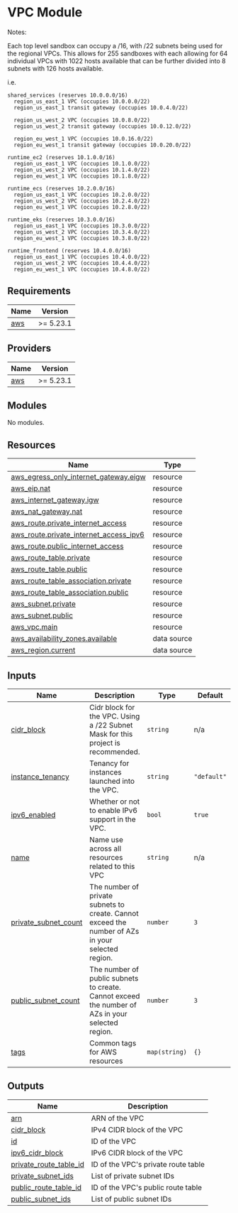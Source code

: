 # VPC Module

Notes:

Each top level sandbox can occupy a /16, with /22 subnets being used for the regional VPCs.  This allows for 255 sandboxes with each allowing for 64 individual VPCs with 1022 hosts available that can be further divided into 8 subnets with 126 hosts available.

i.e.

```
shared_services (reserves 10.0.0.0/16)
  region_us_east_1 VPC (occupies 10.0.0.0/22)
  region_us_east_1 transit gateway (occupies 10.0.4.0/22)

  region_us_west_2 VPC (occupies 10.0.8.0/22)
  region_us_west_2 transit gateway (occupies 10.0.12.0/22)

  region_eu_west_1 VPC (occupies 10.0.16.0/22)
  region_eu_west_1 transit gateway (occupies 10.0.20.0/22)

runtime_ec2 (reserves 10.1.0.0/16)
  region_us_east_1 VPC (occupies 10.1.0.0/22)
  region_us_west_2 VPC (occupies 10.1.4.0/22)
  region_eu_west_1 VPC (occupies 10.1.8.0/22)

runtime_ecs (reserves 10.2.0.0/16)
  region_us_east_1 VPC (occupies 10.2.0.0/22)
  region_us_west_2 VPC (occupies 10.2.4.0/22)
  region_eu_west_1 VPC (occupies 10.2.8.0/22)

runtime_eks (reserves 10.3.0.0/16)
  region_us_east_1 VPC (occupies 10.3.0.0/22)
  region_us_west_2 VPC (occupies 10.3.4.0/22)
  region_eu_west_1 VPC (occupies 10.3.8.0/22)

runtime_frontend (reserves 10.4.0.0/16)
  region_us_east_1 VPC (occupies 10.4.0.0/22)
  region_us_west_2 VPC (occupies 10.4.4.0/22)
  region_eu_west_1 VPC (occupies 10.4.8.0/22)
```

## Requirements

| Name | Version |
|------|---------|
| <a name="requirement_aws"></a> [aws](#requirement\_aws) | >= 5.23.1 |

## Providers

| Name | Version |
|------|---------|
| <a name="provider_aws"></a> [aws](#provider\_aws) | >= 5.23.1 |

## Modules

No modules.

## Resources

| Name | Type |
|------|------|
| [aws_egress_only_internet_gateway.eigw](https://registry.terraform.io/providers/hashicorp/aws/latest/docs/resources/egress_only_internet_gateway) | resource |
| [aws_eip.nat](https://registry.terraform.io/providers/hashicorp/aws/latest/docs/resources/eip) | resource |
| [aws_internet_gateway.igw](https://registry.terraform.io/providers/hashicorp/aws/latest/docs/resources/internet_gateway) | resource |
| [aws_nat_gateway.nat](https://registry.terraform.io/providers/hashicorp/aws/latest/docs/resources/nat_gateway) | resource |
| [aws_route.private_internet_access](https://registry.terraform.io/providers/hashicorp/aws/latest/docs/resources/route) | resource |
| [aws_route.private_internet_access_ipv6](https://registry.terraform.io/providers/hashicorp/aws/latest/docs/resources/route) | resource |
| [aws_route.public_internet_access](https://registry.terraform.io/providers/hashicorp/aws/latest/docs/resources/route) | resource |
| [aws_route_table.private](https://registry.terraform.io/providers/hashicorp/aws/latest/docs/resources/route_table) | resource |
| [aws_route_table.public](https://registry.terraform.io/providers/hashicorp/aws/latest/docs/resources/route_table) | resource |
| [aws_route_table_association.private](https://registry.terraform.io/providers/hashicorp/aws/latest/docs/resources/route_table_association) | resource |
| [aws_route_table_association.public](https://registry.terraform.io/providers/hashicorp/aws/latest/docs/resources/route_table_association) | resource |
| [aws_subnet.private](https://registry.terraform.io/providers/hashicorp/aws/latest/docs/resources/subnet) | resource |
| [aws_subnet.public](https://registry.terraform.io/providers/hashicorp/aws/latest/docs/resources/subnet) | resource |
| [aws_vpc.main](https://registry.terraform.io/providers/hashicorp/aws/latest/docs/resources/vpc) | resource |
| [aws_availability_zones.available](https://registry.terraform.io/providers/hashicorp/aws/latest/docs/data-sources/availability_zones) | data source |
| [aws_region.current](https://registry.terraform.io/providers/hashicorp/aws/latest/docs/data-sources/region) | data source |

## Inputs

| Name | Description | Type | Default | Required |
|------|-------------|------|---------|:--------:|
| <a name="input_cidr_block"></a> [cidr\_block](#input\_cidr\_block) | Cidr block for the VPC.  Using a /22 Subnet Mask for this project is recommended. | `string` | n/a | yes |
| <a name="input_instance_tenancy"></a> [instance\_tenancy](#input\_instance\_tenancy) | Tenancy for instances launched into the VPC. | `string` | `"default"` | no |
| <a name="input_ipv6_enabled"></a> [ipv6\_enabled](#input\_ipv6\_enabled) | Whether or not to enable IPv6 support in the VPC. | `bool` | `true` | no |
| <a name="input_name"></a> [name](#input\_name) | Name use across all resources related to this VPC | `string` | n/a | yes |
| <a name="input_private_subnet_count"></a> [private\_subnet\_count](#input\_private\_subnet\_count) | The number of private subnets to create.  Cannot exceed the number of AZs in your selected region. | `number` | `3` | no |
| <a name="input_public_subnet_count"></a> [public\_subnet\_count](#input\_public\_subnet\_count) | The number of public subnets to create.  Cannot exceed the number of AZs in your selected region. | `number` | `3` | no |
| <a name="input_tags"></a> [tags](#input\_tags) | Common tags for AWS resources | `map(string)` | `{}` | no |

## Outputs

| Name | Description |
|------|-------------|
| <a name="output_arn"></a> [arn](#output\_arn) | ARN of the VPC |
| <a name="output_cidr_block"></a> [cidr\_block](#output\_cidr\_block) | IPv4 CIDR block of the VPC |
| <a name="output_id"></a> [id](#output\_id) | ID of the VPC |
| <a name="output_ipv6_cidr_block"></a> [ipv6\_cidr\_block](#output\_ipv6\_cidr\_block) | IPv6 CIDR block of the VPC |
| <a name="output_private_route_table_id"></a> [private\_route\_table\_id](#output\_private\_route\_table\_id) | ID of the VPC's private route table |
| <a name="output_private_subnet_ids"></a> [private\_subnet\_ids](#output\_private\_subnet\_ids) | List of private subnet IDs |
| <a name="output_public_route_table_id"></a> [public\_route\_table\_id](#output\_public\_route\_table\_id) | ID of the VPC's public route table |
| <a name="output_public_subnet_ids"></a> [public\_subnet\_ids](#output\_public\_subnet\_ids) | List of public subnet IDs |
